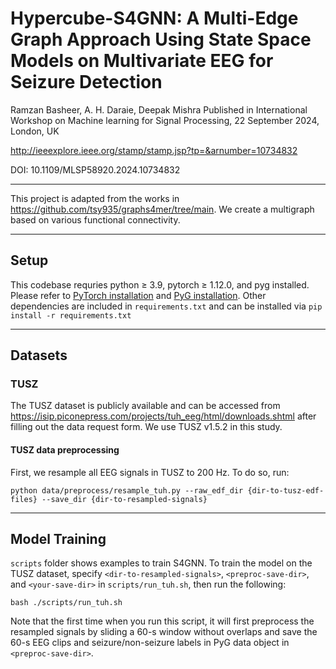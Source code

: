 # Hypercube-S4GNN: A Multi-Edge Graph Approach Using State Space Models on Multivariate EEG for Seizure Detection

Ramzan Basheer, A. H. Daraie, Deepak Mishra 
Published in International Workshop on Machine learning for Signal Processing, 22 September 2024, London, UK

http://ieeexplore.ieee.org/stamp/stamp.jsp?tp=&arnumber=10734832

DOI: 10.1109/MLSP58920.2024.10734832

---
This project is adapted from the works in https://github.com/tsy935/graphs4mer/tree/main. We create a multigraph based on various functional connectivity.

---
## Setup
This codebase requries python ≥ 3.9, pytorch ≥ 1.12.0, and pyg installed. Please refer to [PyTorch installation](https://pytorch.org/) and [PyG installation](https://pytorch-geometric.readthedocs.io/en/latest/notes/installation.html). Other dependencies are included in `requirements.txt` and can be installed via `pip install -r requirements.txt`

---
## Datasets
### TUSZ
The TUSZ dataset is publicly available and can be accessed from https://isip.piconepress.com/projects/tuh_eeg/html/downloads.shtml after filling out the data request form. We use TUSZ v1.5.2 in this study.
#### TUSZ data preprocessing
First, we resample all EEG signals in TUSZ to 200 Hz. To do so, run:
```
python data/preprocess/resample_tuh.py --raw_edf_dir {dir-to-tusz-edf-files} --save_dir {dir-to-resampled-signals}
```
---
## Model Training
`scripts` folder shows examples to train S4GNN. 
To train the model on the TUSZ dataset, specify `<dir-to-resampled-signals>`, `<preproc-save-dir>`, and `<your-save-dir>` in `scripts/run_tuh.sh`, then run the following:
```
bash ./scripts/run_tuh.sh
```
Note that the first time when you run this script, it will first preprocess the resampled signals by sliding a 60-s window without overlaps and save the 60-s EEG clips and seizure/non-seizure labels in PyG data object in `<preproc-save-dir>`.

